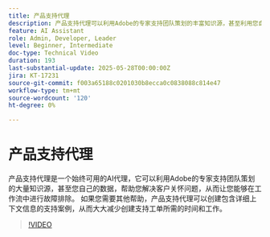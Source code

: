 ```yaml
---
title: 产品支持代理
description: 产品支持代理可以利用Adobe的专家支持团队策划的丰富知识源，甚至利用您自己的数据，来帮助解决问题。 如果您需要其他帮助，产品支持代理现在可以创建包含详细上下文信息的支持案例。
feature: AI Assistant
role: Admin, Developer, Leader
level: Beginner, Intermediate
doc-type: Technical Video
duration: 193
last-substantial-update: 2025-05-28T00:00:00Z
jira: KT-17231
source-git-commit: f003a65188c0201030b8ecca0c0838088c814e47
workflow-type: tm+mt
source-wordcount: '120'
ht-degree: 0%

---
```



# 产品支持代理

产品支持代理是一个始终可用的AI代理，它可以利用Adobe的专家支持团队策划的大量知识源，甚至您自己的数据，帮助您解决客户关怀问题，从而让您能够在工作流中进行故障排除。 如果您需要其他帮助，产品支持代理可以创建包含详细上下文信息的支持案例，从而大大减少创建支持工单所需的时间和工作。

>[!VIDEO](https://video.tv.adobe.com/v/3443193/?learn=on&enablevpops&captions=chi_hans)
